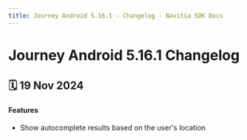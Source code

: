 ```yaml
---
title: Journey Android 5.16.1 - Changelog - Navitia SDK Docs
---
```


# Journey Android 5.16.1 Changelog

<h2>🗓 19 Nov 2024</h2>

#### Features
- Show autocomplete results based on the user's location
